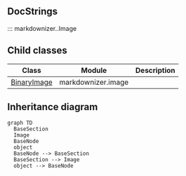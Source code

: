 ## DocStrings

::: markdownizer..Image




## Child classes

|Class|Module|Description|
|--|----|--|
|[BinaryImage](BinaryImage.md)|markdownizer.image||


## Inheritance diagram

```mermaid
graph TD
  BaseSection
  Image
  BaseNode
  object
  BaseNode --> BaseSection
  BaseSection --> Image
  object --> BaseNode
```
